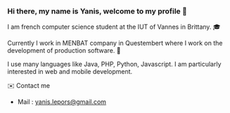 ### Hi there, my name is Yanis, welcome to my profile 👋

  I am french computer science student at the IUT of Vannes in Brittany. 🎓
  
  Currently I work in MENBAT company in Questembert where I work on the development of production software. 💼
  
  I use many languages like Java, PHP, Python, Javascript.
  I am particularly interested in web and mobile development.
  
  ✉️ Contact me
    
   - Mail : yanis.lepors@gmail.com
